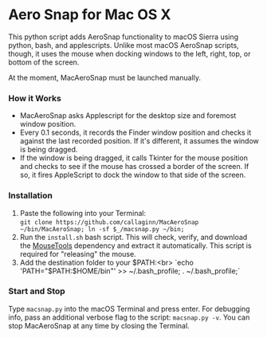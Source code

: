 # Aero Snap for Mac OS X
This python script adds AeroSnap functionality to macOS Sierra using python, bash, and applescripts. Unlike most macOS AeroSnap scripts, though, it uses the mouse when docking windows to the left, right, top, or bottom of the screen.

At the moment, MacAeroSnap must be launched manually.

### How it Works
- MacAeroSnap asks Applescript for the desktop size and foremost window position.
- Every 0.1 seconds, it records the Finder window position and checks it against the last recorded position. If it's different, it assumes the window is being dragged.
- If the window is being dragged, it calls Tkinter for the mouse position and checks to see if the mouse has crossed a border of the screen. If so, it fires AppleScript to dock the window to that side of the screen.

### Installation
1. Paste the following into your Terminal:<br>
`git clone https://github.com/callaginn/MacAeroSnap ~/bin/MacAeroSnap; ln -sf $_/macsnap.py ~/bin;`
2. Run the `install.sh` bash script. This will check, verify, and download the [MouseTools](http://hamsoftengineering.com) dependency and extract it automatically. This script is required for "releasing" the mouse.
3. Add the destination folder to your $PATH:<br>
`echo 'PATH="$PATH:$HOME/bin"' >> ~/.bash_profile; . ~/.bash_profile;`

### Start and Stop
Type `macsnap.py` into the macOS Terminal and press enter. For debugging info, pass an additional verbose flag to the script: `macsnap.py -v`. You can stop MacAeroSnap at any time by closing the Terminal.
